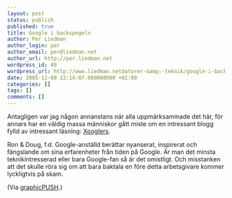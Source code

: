 ```yaml
---
layout: post
status: publish
published: true
title: Google i backspegeln
author: Per Liedman
author_login: per
author_email: per@liedman.net
author_url: http://per.liedman.net
wordpress_id: 49
wordpress_url: http://www.liedman.netdatorer-&amp;-teknik/google-i-backspegeln/
date: 2005-12-08 22:14:07.000000000 +01:00
categories: []
tags: []
comments: []
---
```

Antagligen var jag någon annanstans när alla uppmärksammade det här, för annars har en väldig massa människor gått miste om en intressant blogg fylld av intressant läsning: <a href="http://xooglers.blogspot.com/">Xooglers</a>.

Ron & Doug, f.d. Google-anställd berättar nyanserat, inspirerat och fängslande om sina erfarenheter från tiden på Google. Är man det minsta teknikintresserad eller bara Google-fan så är det omistligt. Och misstanken att det skulle röra sig om att bara baktala en före detta arbetsgivare kommer lyckligtvis på skam.

(Via <a href="http://www.graphicpush.com/">graphicPUSH</a>.)
